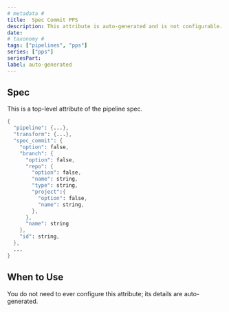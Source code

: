 ```yaml
---
# metadata # 
title:  Spec Commit PPS
description: This attribute is auto-generated and is not configurable.
date: 
# taxonomy #
tags: ["pipelines", "pps"]
series: ["pps"]
seriesPart:
label: auto-generated
---
```


## Spec 
This is a top-level attribute of the pipeline spec. 

```s
{
  "pipeline": {...},
  "transform": {...},
  "spec_commit": {
    "option": false,
    "branch": {
      "option": false,
      "repo": {
        "option": false,
        "name": string,
        "type": string,
        "project":{
          "option": false,
          "name": string,
        },
      },
      "name": string
    },
    "id": string,
  },
  ...
}

```

## When to Use 

You do not need to ever configure this attribute; its details are auto-generated.
